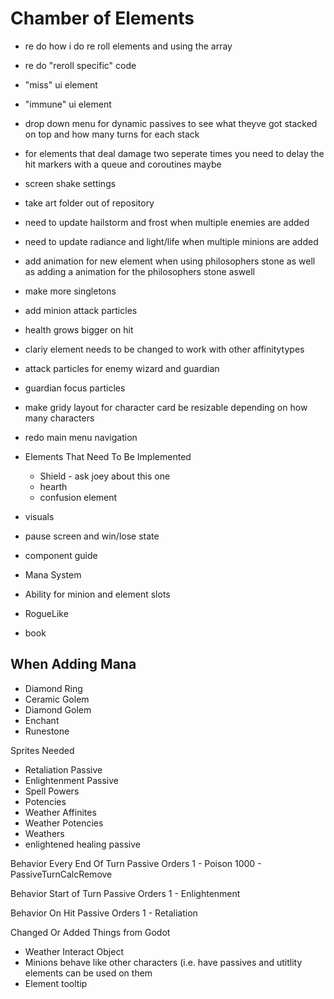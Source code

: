 # Chamber of Elements

- re do how i do re roll elements and using the array
- re do "reroll specific" code
- "miss" ui element
- "immune" ui element
- drop down menu for dynamic passives to see what theyve got stacked on top and how many turns for each stack
- for elements that deal damage two seperate times you need to delay the hit markers with a queue and coroutines maybe
- screen shake settings
- take art folder out of repository
- need to update hailstorm and frost when multiple enemies are added
- need to update radiance and light/life when multiple minions are added
- add animation for new element when using philosophers stone as well as adding a animation for the philosophers stone aswell
- make more singletons
- add minion attack particles
- health grows bigger on hit
- clariy element needs to be changed to work with other affinitytypes
- attack particles for enemy wizard and guardian
- guardian focus particles
- make gridy layout for character card be resizable depending on how many characters
- redo main menu navigation

- Elements That Need To Be Implemented
	- Shield - ask joey about this one
	- hearth
	- confusion element
  
- visuals
- pause screen and win/lose state
- component guide

- Mana System
- Ability for minion and element slots
- RogueLike
- book

When Adding Mana
-------
- Diamond Ring 
- Ceramic Golem
- Diamond Golem
- Enchant
- Runestone


Sprites Needed
- Retaliation Passive
- Enlightenment Passive
- Spell Powers
- Potencies
- Weather Affinites
- Weather Potencies
- Weathers
- enlightened healing passive

Behavior Every End Of Turn Passive Orders
1 - Poison
1000 - PassiveTurnCalcRemove

Behavior Start of Turn Passive Orders
1 - Enlightenment

Behavior On Hit Passive Orders
1 - Retaliation

Changed Or Added Things from Godot
- Weather Interact Object
- Minions behave like other characters (i.e. have passives and utitlity elements can be used on them
- Element tooltip
